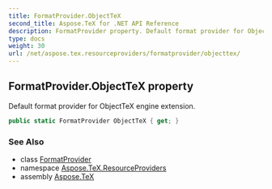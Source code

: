 ```yaml
---
title: FormatProvider.ObjectTeX
second_title: Aspose.TeX for .NET API Reference
description: FormatProvider property. Default format provider for ObjectTeX engine extension
type: docs
weight: 30
url: /net/aspose.tex.resourceproviders/formatprovider/objecttex/
---
```

## FormatProvider.ObjectTeX property

Default format provider for ObjectTeX engine extension.

```csharp
public static FormatProvider ObjectTeX { get; }
```

### See Also

* class [FormatProvider](../)
* namespace [Aspose.TeX.ResourceProviders](../../formatprovider/)
* assembly [Aspose.TeX](../../../)


